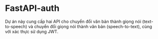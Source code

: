 # FastAPI-auth
Dự án này cung cấp hai API cho chuyển đổi văn bản thành giọng nói (text-to-speech) và chuyển đổi giọng nói thành văn bản (speech-to-text), cùng với xác thực sử dụng JWT.
